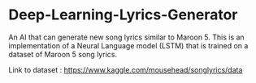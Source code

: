 # Deep-Learning-Lyrics-Generator

An AI that can generate new song lyrics similar to Maroon 5.
This is an implementation of a Neural Language model (LSTM) that is trained on a dataset of Maroon 5 song lyrics.

Link to dataset : https://www.kaggle.com/mousehead/songlyrics/data
